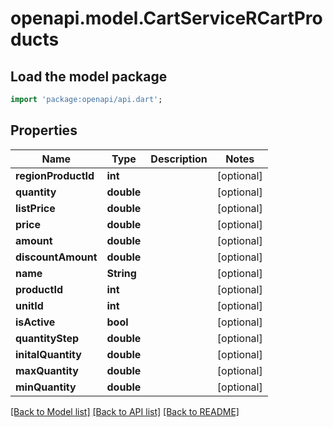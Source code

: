# openapi.model.CartServiceRCartProducts

## Load the model package
```dart
import 'package:openapi/api.dart';
```

## Properties
Name | Type | Description | Notes
------------ | ------------- | ------------- | -------------
**regionProductId** | **int** |  | [optional] 
**quantity** | **double** |  | [optional] 
**listPrice** | **double** |  | [optional] 
**price** | **double** |  | [optional] 
**amount** | **double** |  | [optional] 
**discountAmount** | **double** |  | [optional] 
**name** | **String** |  | [optional] 
**productId** | **int** |  | [optional] 
**unitId** | **int** |  | [optional] 
**isActive** | **bool** |  | [optional] 
**quantityStep** | **double** |  | [optional] 
**initalQuantity** | **double** |  | [optional] 
**maxQuantity** | **double** |  | [optional] 
**minQuantity** | **double** |  | [optional] 

[[Back to Model list]](../README.md#documentation-for-models) [[Back to API list]](../README.md#documentation-for-api-endpoints) [[Back to README]](../README.md)


